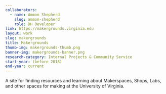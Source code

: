 ```yaml
---
collaborators: 
  - name: Ammon Shepherd
    slug: ammon-shepherd
    role: DH Developer
link: https://makergrounds.virginia.edu
layout: work
slug: makergrounds
title: Makergrounds
thumb-img: makergrounds-thumb.png
banner-img: makergrounds-banner.png
research-category: Internal Projects & Community Service
start-year: (before 2018)
end-year: current
---
```


A site for finding resources and learning about Makerspaces, Shops, Labs, and other spaces for making at the University of Virginia.
